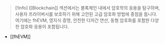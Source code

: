 >[!Info]
> [[Blockchain]] 섹션에서는 블록체인 내에서 암호학의 응용을 탐구하며, 사용자 프라이버시를 보호하기 위해 고안된 고급 암호화 방법에 중점을 둡니다. 여기에는 fhEVM, 영지식 증명, 안전한 다자간 연산, 동형 암호화를 포함한 다양한 암호화 응용이 포함됩니다.

- [[fhEVM]]